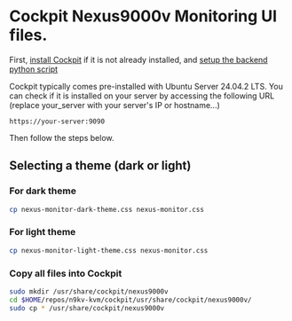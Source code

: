 # Cockpit Nexus9000v Monitoring UI files.

First, [install Cockpit](https://cockpit-project.org/running.html#ubuntu) if it is not already installed, and
[setup the backend python script](https://github.com/allenrobel/n9kv-kvm/blob/main/cockpit/usr/local/bin/README.md)

Cockpit typically comes pre-installed with Ubuntu Server 24.04.2 LTS.  You can
check if it is installed on your server by accessing the following URL (replace
your_server with your server's IP or hostname...)

`https://your-server:9090`

Then follow the steps below.

## Selecting a theme (dark or light)

### For dark theme

```bash
cp nexus-monitor-dark-theme.css nexus-monitor.css
```

### For light theme

```bash
cp nexus-monitor-light-theme.css nexus-monitor.css
```

### Copy all files into Cockpit

```bash
sudo mkdir /usr/share/cockpit/nexus9000v
cd $HOME/repos/n9kv-kvm/cockpit/usr/share/cockpit/nexus9000v/
sudo cp * /usr/share/cockpit/nexus9000v
```

